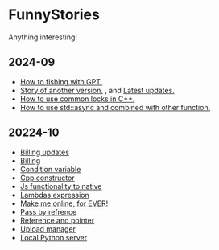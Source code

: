 # FunnyStories
Anything interesting!

## 2024-09 ##

* [How to fishing with GPT.](y2024/fishing.md)
* [Story of another version.](y2024/billing.md) , and [Latest updates.](y2024/billing_updates.md)
* [How to use common locks in C++.](y2024/std_lock.md)
* [How to use std::async and combined with other function.](y2024/std_async.md)

## 20224-10 ##

* [Billing updates](y2024/billing_updates.md)
* [Billing](y2024/billing.md)
* [Condition variable](y2024/condition_variable.md)
* [Cpp constructor](y2024/cpp_constructor.md)
* [Js functionality to native](y2024/js_functionality_to_native.md)
* [Lambdas expression](y2024/lambdas_expression.md)
* [Make me online, for EVER!](y2024/make_me_online_for_ever.md)
* [Pass by refrence](y2024/pass_by_refrence.md)
* [Reference and pointer](y2024/reference_and_pointer.md)
* [Upload manager](y2024/upload_manager.md)
* [Local Python server](y2024/python_local_server.md)